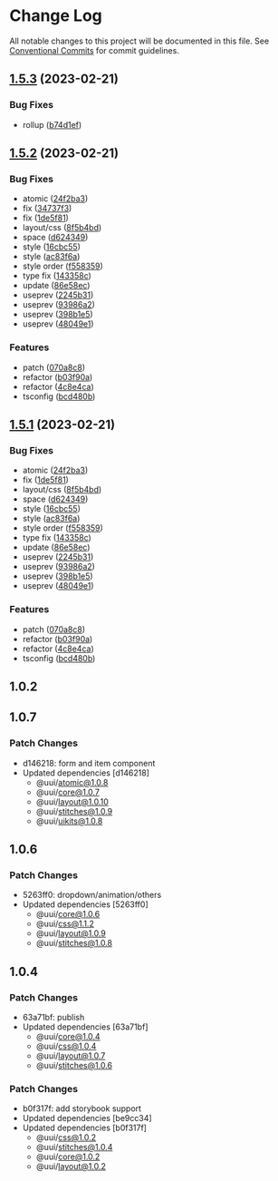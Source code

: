 # Change Log

All notable changes to this project will be documented in this file. See [Conventional Commits](https://conventionalcommits.org) for commit guidelines.

## [1.5.3](https://github.com/che3vinci/c3/compare/@uui/form@1.5.2...@uui/form@1.5.3) (2023-02-21)

### Bug Fixes

- rollup ([b74d1ef](https://github.com/che3vinci/c3/commit/b74d1efdfaddabae28271179738a9d7ab969e43e))

## [1.5.2](https://github.com/che3vinci/c3/compare/@uui/form@1.1.33...@uui/form@1.5.2) (2023-02-21)

### Bug Fixes

- atomic ([24f2ba3](https://github.com/che3vinci/c3/commit/24f2ba35d4f60a64f7572de17a4fd84e7241fd59))
- fix ([34737f3](https://github.com/che3vinci/c3/commit/34737f330916628427f1010ab5ece49d4dd35af9))
- fix ([1de5f81](https://github.com/che3vinci/c3/commit/1de5f81ab97fe4e23912538938f33c20fa3d4823))
- layout/css ([8f5b4bd](https://github.com/che3vinci/c3/commit/8f5b4bd1b12dc28e42b0a9aeaadbfee95a184908))
- space ([d624349](https://github.com/che3vinci/c3/commit/d624349cb0bcb06ac525b3d39284eeec15196a74))
- style ([16cbc55](https://github.com/che3vinci/c3/commit/16cbc55dc1b47a9e8294feaf5a78ce2b1c373907))
- style ([ac83f6a](https://github.com/che3vinci/c3/commit/ac83f6a1924297df313ce2518e2910f2ddaadb7d))
- style order ([f558359](https://github.com/che3vinci/c3/commit/f558359680b19d0a303f23254d057d924dc2d69b))
- type fix ([143358c](https://github.com/che3vinci/c3/commit/143358c6ed00506df945857b3f0cf8bf0577f98d))
- update ([86e58ec](https://github.com/che3vinci/c3/commit/86e58eca9a12ffa567f6ec8b917ccb51667e858b))
- useprev ([2245b31](https://github.com/che3vinci/c3/commit/2245b31c42e207ce931b46beb99300ae087e5a72))
- useprev ([93986a2](https://github.com/che3vinci/c3/commit/93986a2f1c68a904a1d7280ba33e76aed2ae77f1))
- useprev ([398b1e5](https://github.com/che3vinci/c3/commit/398b1e5190d4cd667bc967435ed4da0eca9b1237))
- useprev ([48049e1](https://github.com/che3vinci/c3/commit/48049e18f525dc765c12fd874b8e2a391403aa6a))

### Features

- patch ([070a8c8](https://github.com/che3vinci/c3/commit/070a8c8bb6b7b2393d01617eb78ee1a1a60fd3a8))
- refactor ([b03f90a](https://github.com/che3vinci/c3/commit/b03f90a58b9b48b10aa7a738806ef07e7034f9aa))
- refactor ([4c8e4ca](https://github.com/che3vinci/c3/commit/4c8e4ca769bbb6fa98d0cc3fddf48d680c878c8e))
- tsconfig ([bcd480b](https://github.com/che3vinci/c3/commit/bcd480b6e6bcdb2251a7b9756d9811e14c8a863e))

## [1.5.1](https://github.com/che3vinci/c3/compare/@uui/form@1.1.33...@uui/form@1.5.1) (2023-02-21)

### Bug Fixes

- atomic ([24f2ba3](https://github.com/che3vinci/c3/commit/24f2ba35d4f60a64f7572de17a4fd84e7241fd59))
- fix ([1de5f81](https://github.com/che3vinci/c3/commit/1de5f81ab97fe4e23912538938f33c20fa3d4823))
- layout/css ([8f5b4bd](https://github.com/che3vinci/c3/commit/8f5b4bd1b12dc28e42b0a9aeaadbfee95a184908))
- space ([d624349](https://github.com/che3vinci/c3/commit/d624349cb0bcb06ac525b3d39284eeec15196a74))
- style ([16cbc55](https://github.com/che3vinci/c3/commit/16cbc55dc1b47a9e8294feaf5a78ce2b1c373907))
- style ([ac83f6a](https://github.com/che3vinci/c3/commit/ac83f6a1924297df313ce2518e2910f2ddaadb7d))
- style order ([f558359](https://github.com/che3vinci/c3/commit/f558359680b19d0a303f23254d057d924dc2d69b))
- type fix ([143358c](https://github.com/che3vinci/c3/commit/143358c6ed00506df945857b3f0cf8bf0577f98d))
- update ([86e58ec](https://github.com/che3vinci/c3/commit/86e58eca9a12ffa567f6ec8b917ccb51667e858b))
- useprev ([2245b31](https://github.com/che3vinci/c3/commit/2245b31c42e207ce931b46beb99300ae087e5a72))
- useprev ([93986a2](https://github.com/che3vinci/c3/commit/93986a2f1c68a904a1d7280ba33e76aed2ae77f1))
- useprev ([398b1e5](https://github.com/che3vinci/c3/commit/398b1e5190d4cd667bc967435ed4da0eca9b1237))
- useprev ([48049e1](https://github.com/che3vinci/c3/commit/48049e18f525dc765c12fd874b8e2a391403aa6a))

### Features

- patch ([070a8c8](https://github.com/che3vinci/c3/commit/070a8c8bb6b7b2393d01617eb78ee1a1a60fd3a8))
- refactor ([b03f90a](https://github.com/che3vinci/c3/commit/b03f90a58b9b48b10aa7a738806ef07e7034f9aa))
- refactor ([4c8e4ca](https://github.com/che3vinci/c3/commit/4c8e4ca769bbb6fa98d0cc3fddf48d680c878c8e))
- tsconfig ([bcd480b](https://github.com/che3vinci/c3/commit/bcd480b6e6bcdb2251a7b9756d9811e14c8a863e))

## 1.0.2

## 1.0.7

### Patch Changes

- d146218: form and item component
- Updated dependencies [d146218]
  - @uui/atomic@1.0.8
  - @uui/core@1.0.7
  - @uui/layout@1.0.10
  - @uui/stitches@1.0.9
  - @uui/uikits@1.0.8

## 1.0.6

### Patch Changes

- 5263ff0: dropdown/animation/others
- Updated dependencies [5263ff0]
  - @uui/core@1.0.6
  - @uui/css@1.1.2
  - @uui/layout@1.0.9
  - @uui/stitches@1.0.8

## 1.0.4

### Patch Changes

- 63a71bf: publish
- Updated dependencies [63a71bf]
  - @uui/core@1.0.4
  - @uui/css@1.0.4
  - @uui/layout@1.0.7
  - @uui/stitches@1.0.6

### Patch Changes

- b0f317f: add storybook support
- Updated dependencies [be9cc34]
- Updated dependencies [b0f317f]
  - @uui/css@1.0.2
  - @uui/stitches@1.0.4
  - @uui/core@1.0.2
  - @uui/layout@1.0.2
